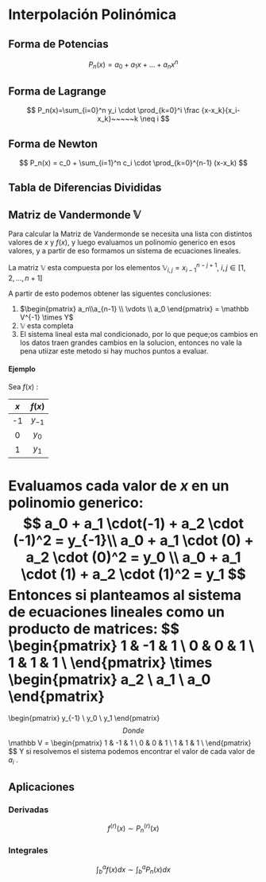 # Interpolación Polinómica



## Forma de Potencias

$$
P_n(x)=a_0 + a_1x+ \dots+a_n x^n
$$

## Forma de Lagrange

$$
P_n(x)=\sum_{i=0}^n y_i \cdot \prod_{k=0}^i \frac {x-x_k}{x_i-x_k}~~~~~k \neq i
$$

## Forma de Newton

$$
P_n(x) = c_0 + \sum_{i=1}^n c_i \cdot \prod_{k=0}^{n-1} (x-x_k)
$$



## Tabla de Diferencias Divididas



## Matriz de Vandermonde $\mathbb V$

Para calcular la Matriz de Vandermonde se necesita una lista con distintos valores de $x$ y $f(x)$, y luego evaluamos un polinomio generico en esos valores, y a partir de eso formamos un sistema de ecuaciones lineales.

La matriz $\mathbb V$ esta compuesta por los elementos $\mathbb {V}_{i,j} = x_{i-1}^{n-j+1}$, $i,j \in[1,2,\dots,n+1]$

A partir de esto podemos obtener las siguentes conclusiones:

1. $\begin{pmatrix} a_n\\a_{n-1} \\ \vdots \\ a_0 \end{pmatrix} = \mathbb V^{-1} \times Y$
2. $\mathbb V$ esta completa
3. El sistema lineal esta mal condicionado, por lo que peque;os cambios en los datos traen grandes cambios en la solucion, entonces no vale la pena utiizar este metodo si hay muchos puntos a evaluar.

#### Ejemplo

Sea $f(x)$ :

| $x$  |  $f(x)$  |
| :--: | :------: |
|  -1  | $y_{-1}$ |
|  0   |  $y_0$   |
|  1   |  $y_1$   |

Evaluamos cada valor de $x$ en un polinomio generico:
$$
a_0 + a_1 \cdot(-1) + a_2 \cdot (-1)^2 = y_{-1}\\
a_0 + a_1 \cdot (0) + a_2 \cdot (0)^2  = y_0 \\
a_0 + a_1 \cdot (1) + a_2 \cdot (1)^2  = y_1
$$
Entonces si planteamos al sistema de ecuaciones lineales como un producto de matrices:
$$
\begin{pmatrix}
	1	&	-1	&	1	\\
	0	&	0	&	1	\\
	1	&	1	&	1	\\
\end{pmatrix}
\times
\begin{pmatrix}
	a_2	\\
	a_1	\\
	a_0
\end{pmatrix}
=
\begin{pmatrix}
	y_{-1}	\\
	y_0		\\
	y_1
\end{pmatrix}
$$
Donde
$$
\mathbb V =
\begin{pmatrix}
	1	&	-1	&	1	\\
	0	&	0	&	1	\\
	1	&	1	&	1	\\
\end{pmatrix}
$$
Y si resolvemos el sistema podemos encontrar el valor de cada valor de $a_i$ .

## Aplicaciones

### Derivadas

$$
f^{(r)}(x) \sim P_n^{(r)}(x)
$$

### Integrales

$$
\int^a_b f(x) dx \sim \int^a_b P_n(x) dx
$$


